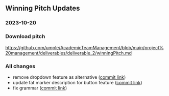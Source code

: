 ## Winning Pitch Updates
### 2023-10-20

### Download pitch
https://github.com/umple/AcademicTeamManagement/blob/main/project%20management/deliverables/deliverable_2/winningPitch.md

### All changes
* remove dropdown feature as alternative ([commit link](https://github.com/umple/AcademicTeamManagement/commit/ac1f15d5b58455e2bff737b75b051f21e79f810e))
* update fat marker description for button feature ([commit link](https://github.com/umple/AcademicTeamManagement/commit/02727a1121c0637cc4a0abb05da7d5c5933e750a))
* fix grammar ([commit link](https://github.com/umple/AcademicTeamManagement/commit/add76928c3ad2a40d496fbd80b7fb659f4514515))
